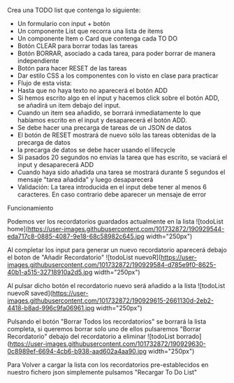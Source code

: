 Crea una TODO list que contenga lo siguiente:
- Un formulario con input + botón
- Un componente List que recorra una lista de items
- Un componente Item o Card que contenga cada TO DO
- Botón CLEAR para borrar todas las tareas
- Botón BORRAR, asociado a cada tarea, para poder borrar de manera independiente
- Botón para hacer RESET de las tareas
- Dar estilo CSS a los componentes con lo visto en clase para practicar
- Flujo de esta vista:
- Hasta que no haya texto no aparecerá el botón ADD
- Si hemos escrito algo en el input y hacemos click sobre el botón ADD, se añadirá un item debajo del input.
- Cuando un item sea añadido, se borrará inmediatamente lo que habíamos escrito en el input y desaparecerá el botón ADD.
- Se debe hacer una precarga de tareas de un JSON de datos
- El botón de RESET mostrará de nuevo sólo las tareas obtenidas de la precarga de datos
- la precarga de datos se debe hacer usando el lifecycle
- Si pasados 20 segundos no envias la tarea que has escrito, se vaciará el input y desaparecerá ADD
- Cuando haya sido añadida una tarea se mostrará durante 5 segundos el mensaje "tarea añadida" y luego desaparecerá
- Validación: La tarea introducida en el input debe tener al menos 6 caracteres. En caso contrario debe aparecer un mensaje de error

Funcionamiento 

Podemos ver los recordatorios guardados actualmente en la lista
![todoList home](https://user-images.githubusercontent.com/101732872/190929544-eda717c8-0885-4087-9e18-68c58982c645.jpg width="250px")

Al completar los input para generar un nuevo recordatorio aparecerá debajo el boton de "Añadir Recordatorio"
![todoList nuevoR](https://user-images.githubusercontent.com/101732872/190929584-d785e9f0-8625-40b1-a515-32718910a2d5.jpg width="250px")

Al pulsar dicho botón el recordatorio nuevo será añadido a la lista 
![todoList nuevoR saved](https://user-images.githubusercontent.com/101732872/190929615-2661130d-2eb2-4418-b8ad-996c9fa06961.jpg width="250px")

Pulsando el botón "Borrar Todos los recordatorios" se borrará la lista completa, si queremos borrar solo uno de ellos pulsaremos "Borrar Recordatorio" debajo del recordatorio a eliminar
![todoList borrado](https://user-images.githubusercontent.com/101732872/190929630-0c8989ef-6694-4cb6-b938-aad602a4aa90.jpg width="250px")

Para Volver a cargar la lista con los recordatorios pre-establecidos en nuestro fichero json simplemente pulsamos "Recargar To Do List"
